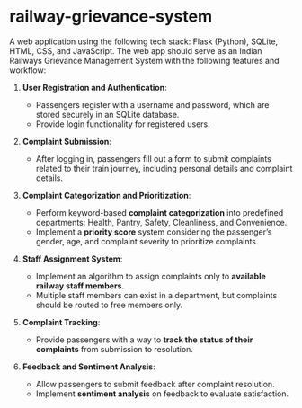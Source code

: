 # railway-grievance-system

A web application using the following tech stack: Flask (Python), SQLite, HTML, CSS, and JavaScript. The web app should serve as an Indian Railways Grievance Management System with the following features and workflow:  

1. **User Registration and Authentication**:  
   - Passengers register with a username and password, which are stored securely in an SQLite database.  
   - Provide login functionality for registered users.  

2. **Complaint Submission**:  
   - After logging in, passengers fill out a form to submit complaints related to their train journey, including personal details and complaint details.  

3. **Complaint Categorization and Prioritization**:  
   - Perform keyword-based **complaint categorization** into predefined departments: Health, Pantry, Safety, Cleanliness, and Convenience.  
   - Implement a **priority score** system considering the passenger’s gender, age, and complaint severity to prioritize complaints.  

4. **Staff Assignment System**:  
   - Implement an algorithm to assign complaints only to **available railway staff members**.  
   - Multiple staff members can exist in a department, but complaints should be routed to free members only.  

5. **Complaint Tracking**:  
   - Provide passengers with a way to **track the status of their complaints** from submission to resolution.  

6. **Feedback and Sentiment Analysis**:  
   - Allow passengers to submit feedback after complaint resolution.  
   - Implement **sentiment analysis** on feedback to evaluate satisfaction.  
